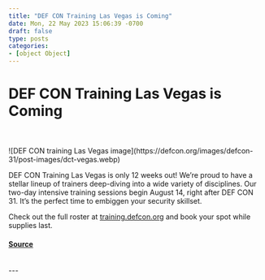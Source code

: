 ```yaml
---
title: "DEF CON Training Las Vegas is Coming"
date: Mon, 22 May 2023 15:06:39 -0700
draft: false
type: posts
categories: 
- [object Object]
---
```

# DEF CON Training Las Vegas is Coming

<br/>

<br/>
![DEF CON training Las Vegas image](https://defcon.org/images/defcon-31/post-images/dct-vegas.webp)  

  
DEF CON Training Las Vegas is only 12 weeks out! We’re proud to have a stellar lineup of trainers deep-diving into a wide variety of disciplines. Our two-day intensive training sessions begin August 14, right after DEF CON 31. It’s the perfect time to embiggen your security skillset.  
  
Check out the full roster at [training.defcon.org](https://training.defcon.org/pages/def-con-trainings-las-vegas-august-2023) and book your spot while supplies last.

#### [Source](https://training.defcon.org/pages/def-con-trainings-las-vegas-august-2023)

<br/>
---
